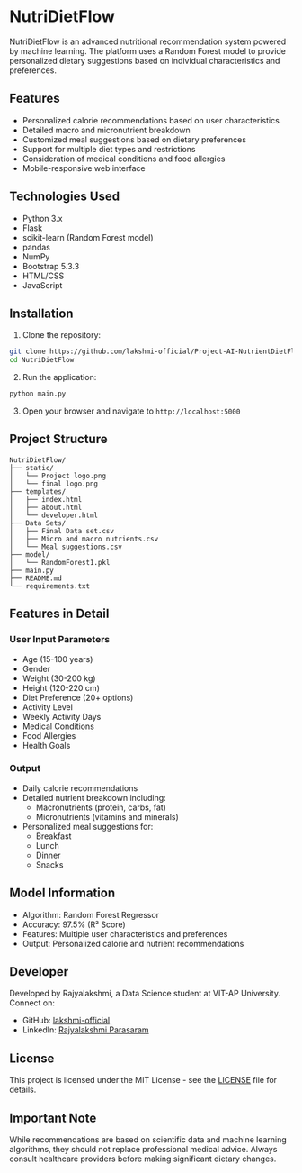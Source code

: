 # NutriDietFlow

NutriDietFlow is an advanced nutritional recommendation system powered by machine learning. The platform uses a Random Forest model to provide personalized dietary suggestions based on individual characteristics and preferences.

## Features

* Personalized calorie recommendations based on user characteristics
* Detailed macro and micronutrient breakdown
* Customized meal suggestions based on dietary preferences
* Support for multiple diet types and restrictions
* Consideration of medical conditions and food allergies
* Mobile-responsive web interface

## Technologies Used

* Python 3.x
* Flask
* scikit-learn (Random Forest model)
* pandas
* NumPy
* Bootstrap 5.3.3
* HTML/CSS
* JavaScript

## Installation

1. Clone the repository:
```bash
git clone https://github.com/lakshmi-official/Project-AI-NutrientDietFlow.git
cd NutriDietFlow
```



2. Run the application:
```bash
python main.py
```

3. Open your browser and navigate to `http://localhost:5000`

## Project Structure

```
NutriDietFlow/
├── static/
│   └── Project logo.png
│   └── final logo.png
├── templates/
│   ├── index.html
│   ├── about.html
│   └── developer.html
├── Data Sets/
│   ├── Final Data set.csv
│   ├── Micro and macro nutrients.csv
│   └── Meal suggestions.csv
├── model/
│   └── RandomForest1.pkl
├── main.py
├── README.md
└── requirements.txt
```

## Features in Detail

### User Input Parameters
* Age (15-100 years)
* Gender
* Weight (30-200 kg)
* Height (120-220 cm)
* Diet Preference (20+ options)
* Activity Level
* Weekly Activity Days
* Medical Conditions
* Food Allergies
* Health Goals

### Output
* Daily calorie recommendations
* Detailed nutrient breakdown including:
  * Macronutrients (protein, carbs, fat)
  * Micronutrients (vitamins and minerals)
* Personalized meal suggestions for:
  * Breakfast
  * Lunch
  * Dinner
  * Snacks

## Model Information

* Algorithm: Random Forest Regressor
* Accuracy: 97.5% (R² Score)
* Features: Multiple user characteristics and preferences
* Output: Personalized calorie and nutrient recommendations

## Developer

Developed by Rajyalakshmi, a Data Science student at VIT-AP University. Connect on:
* GitHub: [lakshmi-official](https://github.com/lakshmi-official)
* LinkedIn: [Rajyalakshmi Parasaram](https://www.linkedin.com/in/rajyalakshmi-parasaram-48052533a)

## License

This project is licensed under the MIT License - see the [LICENSE](LICENSE) file for details.

## Important Note

While recommendations are based on scientific data and machine learning algorithms, they should not replace professional medical advice. Always consult healthcare providers before making significant dietary changes.